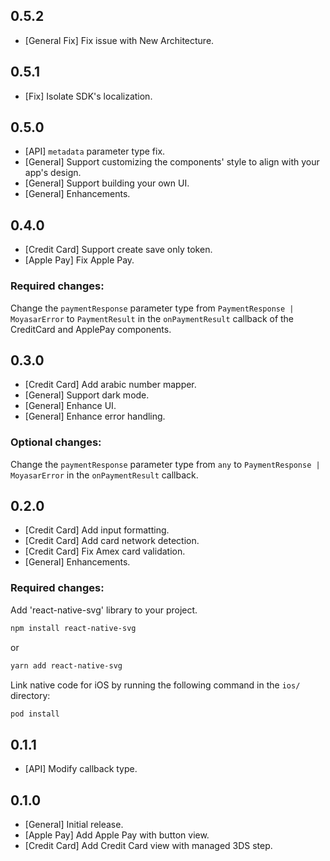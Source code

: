 ## 0.5.2

- [General Fix] Fix issue with New Architecture.

## 0.5.1

- [Fix] Isolate SDK's localization.

## 0.5.0

- [API] `metadata` parameter type fix.
- [General] Support customizing the components' style to align with your app's design.
- [General] Support building your own UI.
- [General] Enhancements.

## 0.4.0

- [Credit Card] Support create save only token.
- [Apple Pay] Fix Apple Pay.

### Required changes:

Change the `paymentResponse` parameter type from `PaymentResponse | MoyasarError` to `PaymentResult` in the `onPaymentResult` callback of the CreditCard and ApplePay components.

## 0.3.0

- [Credit Card] Add arabic number mapper.
- [General] Support dark mode.
- [General] Enhance UI.
- [General] Enhance error handling.

### Optional changes:

Change the `paymentResponse` parameter type from `any` to `PaymentResponse | MoyasarError` in the `onPaymentResult` callback.

## 0.2.0

- [Credit Card] Add input formatting.
- [Credit Card] Add card network detection.
- [Credit Card] Fix Amex card validation.
- [General] Enhancements.

### Required changes:

Add 'react-native-svg' library to your project.

```sh
npm install react-native-svg
```

or

```sh
yarn add react-native-svg
```

Link native code for iOS by running the following command in the `ios/` directory:

```sh
pod install
```

## 0.1.1

- [API] Modify callback type.

## 0.1.0

- [General] Initial release.
- [Apple Pay] Add Apple Pay with button view.
- [Credit Card] Add Credit Card view with managed 3DS step.
